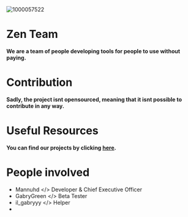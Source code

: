![1000057522](https://github.com/user-attachments/assets/2d876e98-789b-4a76-8e11-1653e143151c)

# Zen Team
**We are a team of people developing tools for people to use without paying.**

# Contribution
**Sadly, the project isnt opensourced, meaning that it isnt possible to contribute in any way.**

# Useful Resources
**You can find our projects by clicking [here](https://github.com/orgs/zen-teamm/repositories).**

# People involved
- Mannuhd </> Developer & Chief Executive Officer
- GabryGreen </> Beta Tester
- il_gabryyy </> Helper
- 
<!--
made by mannuhd
<!--

